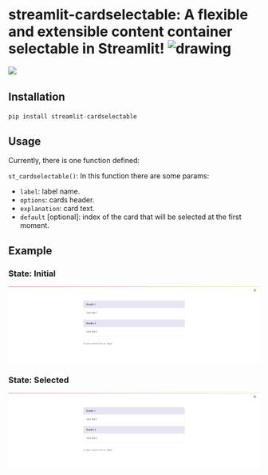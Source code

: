 # streamlit-cardselectable: A flexible and extensible content container selectable in Streamlit! <img src="https://streamlit.io/images/brand/streamlit-mark-color.png" alt="drawing" width="40"/>
<a href="https://github.com/Mathtzt/st_cardselectable"><img src="https://img.shields.io/badge/GitHub-100000?style=for-the-badge&logo=github&logoColor=white"></a>

## Installation

```python
pip install streamlit-cardselectable
```

## Usage

Currently, there is one function defined:

`st_cardselectable()`: In this function there are some params: 

* `label`: label name.
* `options`: cards header.
* `explanation`: card text.
* `default` [optional]: index of the card that will be selected at the first moment.

## Example

### State: Initial
<img src="https://github.com/Mathtzt/st_cardselectable/raw/master/example/cards_init.png" alt="state_initial" width="max_content"/>

### State: Selected
<img src="https://github.com/Mathtzt/st_cardselectable/raw/master/example/cards_init.png" alt="drawing" width="max_content"/>
